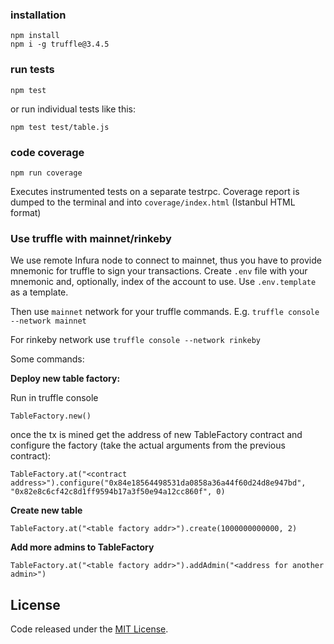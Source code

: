 ### installation

```
npm install
npm i -g truffle@3.4.5
```

### run tests

```
npm test
```

or run individual tests like this:

```
npm test test/table.js
```

### code coverage

```
npm run coverage
```

Executes instrumented tests on a separate testrpc. Coverage report is dumped to the terminal and into `coverage/index.html` (Istanbul HTML format)

### Use truffle with mainnet/rinkeby

We use remote Infura node to connect to mainnet, thus you have to provide mnemonic for truffle to sign your transactions. Create `.env` file with your mnemonic and, optionally, index of the account to use. Use `.env.template` as a template.

Then use `mainnet` network for your truffle commands. E.g. `truffle console --network mainnet`

For rinkeby network use `truffle console --network rinkeby`

Some commands:

**Deploy new table factory:**

Run in truffle console
```
TableFactory.new()
```
once the tx is mined get the address of new TableFactory contract and configure the factory (take the actual arguments from the previous contract):

```
TableFactory.at("<contract address>").configure("0x84e18564498531da0858a36a44f60d24d8e947bd", "0x82e8c6cf42c8d1ff9594b17a3f50e94a12cc860f", 0)
```

**Create new table**

```
TableFactory.at("<table factory addr>").create(1000000000000, 2)
```

**Add more admins to TableFactory**

```
TableFactory.at("<table factory addr>").addAdmin("<address for another admin>")
```

## License
Code released under the [MIT License](https://github.com/acebusters/contracts/blob/master/LICENSE).
